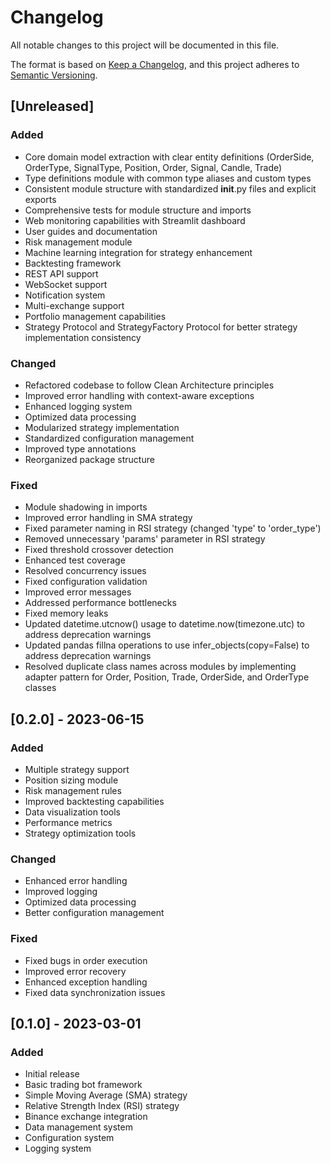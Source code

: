 # Changelog

All notable changes to this project will be documented in this file.

The format is based on [Keep a Changelog](https://keepachangelog.com/en/1.0.0/),
and this project adheres to [Semantic Versioning](https://semver.org/spec/v2.0.0.html).

## [Unreleased]

### Added
- Core domain model extraction with clear entity definitions (OrderSide, OrderType, SignalType, Position, Order, Signal, Candle, Trade)
- Type definitions module with common type aliases and custom types
- Consistent module structure with standardized __init__.py files and explicit exports
- Comprehensive tests for module structure and imports
- Web monitoring capabilities with Streamlit dashboard
- User guides and documentation
- Risk management module
- Machine learning integration for strategy enhancement
- Backtesting framework
- REST API support
- WebSocket support
- Notification system
- Multi-exchange support
- Portfolio management capabilities
- Strategy Protocol and StrategyFactory Protocol for better strategy implementation consistency

### Changed
- Refactored codebase to follow Clean Architecture principles
- Improved error handling with context-aware exceptions
- Enhanced logging system
- Optimized data processing
- Modularized strategy implementation
- Standardized configuration management
- Improved type annotations
- Reorganized package structure

### Fixed
- Module shadowing in imports
- Improved error handling in SMA strategy
- Fixed parameter naming in RSI strategy (changed 'type' to 'order_type')
- Removed unnecessary 'params' parameter in RSI strategy
- Fixed threshold crossover detection
- Enhanced test coverage
- Resolved concurrency issues
- Fixed configuration validation
- Improved error messages
- Addressed performance bottlenecks
- Fixed memory leaks
- Updated datetime.utcnow() usage to datetime.now(timezone.utc) to address deprecation warnings
- Updated pandas fillna operations to use infer_objects(copy=False) to address deprecation warnings
- Resolved duplicate class names across modules by implementing adapter pattern for Order, Position, Trade, OrderSide, and OrderType classes

## [0.2.0] - 2023-06-15

### Added
- Multiple strategy support
- Position sizing module
- Risk management rules
- Improved backtesting capabilities
- Data visualization tools
- Performance metrics
- Strategy optimization tools

### Changed
- Enhanced error handling
- Improved logging
- Optimized data processing
- Better configuration management

### Fixed
- Fixed bugs in order execution
- Improved error recovery
- Enhanced exception handling
- Fixed data synchronization issues

## [0.1.0] - 2023-03-01

### Added
- Initial release
- Basic trading bot framework
- Simple Moving Average (SMA) strategy
- Relative Strength Index (RSI) strategy
- Binance exchange integration
- Data management system
- Configuration system
- Logging system 